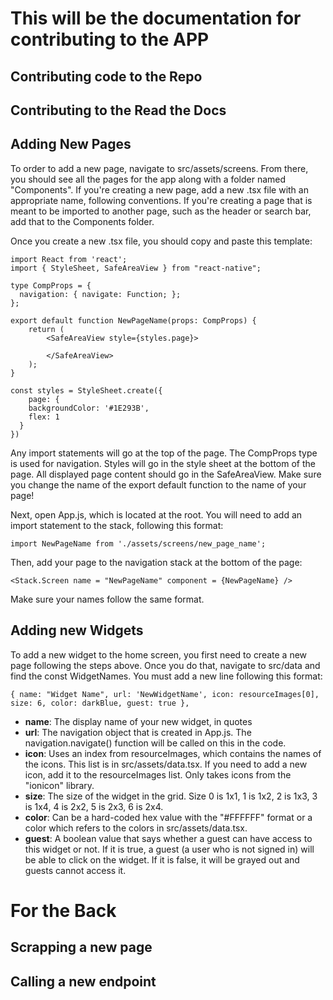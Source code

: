 # This will be the documentation for contributing to the APP

## Contributing code to the Repo
## Contributing to the Read the Docs

## Adding New Pages

To order to add a new page, navigate to src/assets/screens. From there, you should see all the pages for the app along with a folder named "Components". If you're creating a new page, add a new .tsx file with an appropriate name, following conventions. If you're creating a page that is meant to be imported to another page, such as the header or search bar, add that to the Components folder. 

Once you create a new .tsx file, you should copy and paste this template:

```
import React from 'react';
import { StyleSheet, SafeAreaView } from "react-native";

type CompProps = {
  navigation: { navigate: Function; };
};

export default function NewPageName(props: CompProps) {
    return (
        <SafeAreaView style={styles.page}>

        </SafeAreaView>
    );
}

const styles = StyleSheet.create({
    page: {
    backgroundColor: '#1E293B',
    flex: 1
  }
})
```

Any import statements will go at the top of the page. The CompProps type is used for navigation. Styles will go in the style sheet at the bottom of the page. All displayed page content should go in the SafeAreaView. Make sure you change the name of the export default function to the name of your page!

Next, open App.js, which is located at the root. You will need to add an import statement to the stack, following this format:

```
import NewPageName from './assets/screens/new_page_name';
```

Then, add your page to the navigation stack at the bottom of the page:

```
<Stack.Screen name = "NewPageName" component = {NewPageName} />
```

Make sure your names follow the same format. 

## Adding new Widgets

To add a new widget to the home screen, you first need to create a new page following the steps above. Once you do that, navigate to src/data and find the const WidgetNames. You must add a new line following this format:

```
{ name: "Widget Name", url: 'NewWidgetName', icon: resourceImages[0], size: 6, color: darkBlue, guest: true },
```

- **name**: The display name of your new widget, in quotes
- **url**: The navigation object that is created in App.js. The navigation.navigate() function will be called on this in the code.
- **icon**: Uses an index from resourceImages, which contains the names of the icons. This list is in src/assets/data.tsx. If you need to add a new icon, add it to the resourceImages list. Only takes icons from the "ionicon" library.
- **size**: The size of the widget in the grid. Size 0 is 1x1, 1 is 1x2, 2 is 1x3, 3 is 1x4, 4 is 2x2, 5 is 2x3, 6 is 2x4.
- **color**: Can be a hard-coded hex value with the "#FFFFFF" format or a color which refers to the colors in src/assets/data.tsx.
- **guest**: A boolean value that says whether a guest can have access to this widget or not. If it is true, a guest (a user who is not signed in) will be able to click on the widget. If it is false, it will be grayed out and guests cannot access it.

# For the Back 
## Scrapping a new page
## Calling a new endpoint
